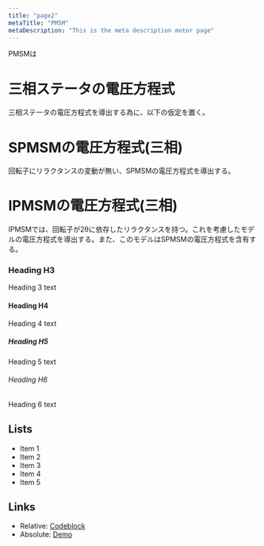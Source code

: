 ```yaml
---
title: "page2"
metaTitle: "PMSM"
metaDescription: "This is the meta description motor page"
---
```


PMSMは

# 三相ステータの電圧方程式
三相ステータの電圧方程式を導出する為に、以下の仮定を置く。

# SPMSMの電圧方程式(三相)
回転子にリラクタンスの変動が無い、SPMSMの電圧方程式を導出する。

# IPMSMの電圧方程式(三相)
IPMSMでは、回転子が2θに依存したリラクタンスを持つ。これを考慮したモデルの電圧方程式を導出する。また、このモデルはSPMSMの電圧方程式を含有する。

### Heading H3
Heading 3 text

#### Heading H4
Heading 4 text

##### Heading H5
Heading 5 text

###### Heading H6
Heading 6 text

## Lists
- Item 1
- Item 2
- Item 3
- Item 4
- Item 5

## Links

* Relative: [Codeblock](/codeblock)
* Absolute: [Demo](https://learn.hasura.io/graphql/react)